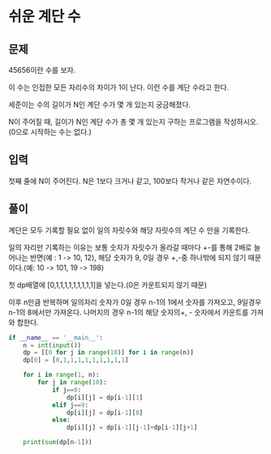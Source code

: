 # 쉬운 계단 수

## 문제

45656이란 수를 보자.

이 수는 인접한 모든 자리수의 차이가 1이 난다. 이런 수를 계단 수라고 한다.

세준이는 수의 길이가 N인 계단 수가 몇 개 있는지 궁금해졌다.

N이 주어질 때, 길이가 N인 계단 수가 총 몇 개 있는지 구하는 프로그램을 작성하시오. (0으로 시작하는 수는 없다.)

## 입력

첫째 줄에 N이 주어진다. N은 1보다 크거나 같고, 100보다 작거나 같은 자연수이다.

## 풀이

계단은 모두 기록할 필요 없이 일의 자릿수와 해당 자릿수의 계단 수 만을 기록한다.

일의 자리만 기록하는 이유는 보통 숫자가 자릿수가 올라갈 때마다 +-를 통해 2배로 늘어나는 반면(예 : 1 -> 10, 12), 해당 숫자가 9, 0일 경우 +,-중 하나밖에 되지 않기 때문이다.(예: 10 -> 101, 19 -> 198)

첫 dp배열에 [0,1,1,1,1,1,1,1,1,1]을 넣는다.(0은 카운트되지 않기 때문)

이후 n만큼 반복하며 일의자리 숫자가 0일 경우 n-1의 1에서 숫자를 가져오고, 9일경우 n-1의 8에서만 가져온다. 나머지의 경우 n-1의 해당 숫자의+, - 숫자에서 카운트를 가져와 합한다.
```python
if __name__ == '__main__':
    n = int(input())
    dp = [[0 for j in range(10)] for i in range(n)]
    dp[0] = [0,1,1,1,1,1,1,1,1,1]

    for i in range(1, n):
        for j in range(10):
            if j==0:
                dp[i][j] = dp[i-1][1]
            elif j==9:
                dp[i][j] = dp[i-1][8]
            else:
                dp[i][j] = dp[i-1][j-1]+dp[i-1][j+1]

    print(sum(dp[n-1]))
```